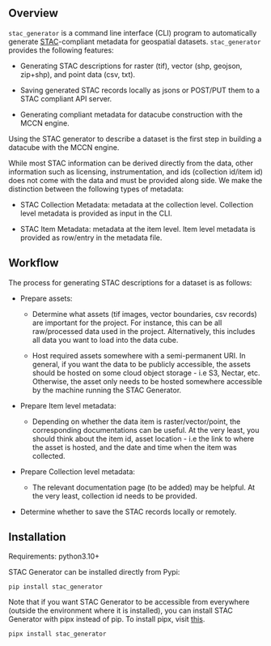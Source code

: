 
## Overview

`stac_generator` is a command line interface (CLI) program to automatically generate [STAC](https://stacspec.org/en)-compliant metadata for geospatial datasets. `stac_generator` provides the following features:

- Generating STAC descriptions for raster (tif), vector (shp, geojson, zip+shp), and point data (csv, txt).

- Saving generated STAC records locally as jsons or POST/PUT them to a STAC compliant API server.

- Generating compliant metadata for datacube construction with the MCCN engine.

Using the STAC generator to describe a dataset is the first step in building a datacube with the MCCN engine.

While most STAC information can be derived directly from the data, other information such as licensing, instrumentation, and ids (collection id/item id) does not come with the data and must be provided along side. We make the distinction between the following types of metadata:

- STAC Collection Metadata: metadata at the collection level. Collection level metadata is provided as input in the CLI.

- STAC Item Metadata: metadata at the item level. Item level metadata is provided as row/entry in the metadata file.



## Workflow

The process for generating STAC descriptions for a dataset is as follows:

- Prepare assets:

  - Determine what assets (tif images, vector boundaries, csv records) are important for the project. For instance, this can be all raw/processed data used in the project. Alternatively, this includes all data you want to load into the data cube.

  - Host required assets somewhere with a semi-permanent URI. In general, if you want the data to be publicly accessible, the assets should be hosted on some cloud object storage - i.e S3, Nectar, etc. Otherwise, the asset only needs to be hosted somewhere accessible by the machine running the STAC Generator.

- Prepare Item level metadata:

  - Depending on whether the data item is raster/vector/point, the corresponding documentations can be useful. At the very least, you should think about the item id, asset location - i.e the link to where the asset is hosted, and the date and time when the item was collected.

- Prepare Collection level metadata:

  - The relevant documentation page (to be added) may be helpful. At the very least, collection id needs to be provided.

- Determine whether to save the STAC records locally or remotely.



## Installation

Requirements: python3.10+

STAC Generator can be installed directly from Pypi:

```
pip install stac_generator
```

Note that if you want STAC Generator to be accessible from everywhere (outside the environment where it is installed), you can install STAC Generator with pipx instead of pip. To install pipx, visit [this](https://pipx.pypa.io/stable/installation/).

```
pipx install stac_generator
```
